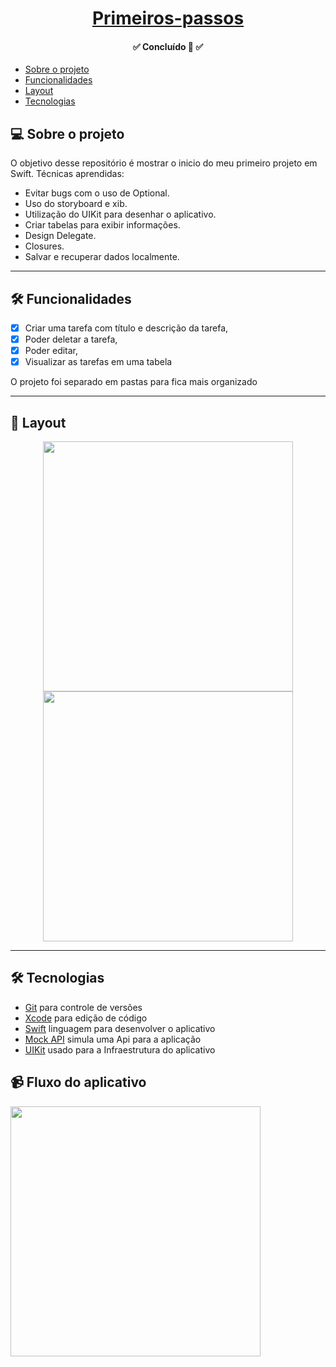 <h1 align="center">
     <a href="#" alt=""> Primeiros-passos</a>
</h1>

<h4 align="center">
	 ✅  Concluído 🚀 ✅
</h4>

<!--ts-->
   * [Sobre o projeto](#-sobre-o-projeto)
   * [Funcionalidades](#-funcionalidades)
   * [Layout](#-layout)
   * [Tecnologias](#-tecnologias)

<!--te-->

## 💻 Sobre o projeto

 O objetivo desse repositório  é mostrar o inicio do meu primeiro projeto em Swift. Técnicas aprendidas:
 
- Evitar bugs com o uso de Optional.
- Uso do storyboard e xib.
- Utilização do UIKit para desenhar o aplicativo.
- Criar tabelas para exibir informações. 
- Design Delegate.
- Closures.
- Salvar e recuperar dados localmente.

---

## 🛠 Funcionalidades 
  
  - [x] Criar uma tarefa com título e descrição da tarefa,
  - [x] Poder deletar a tarefa,
  - [x] Poder editar, 
  - [x] Visualizar as tarefas em uma tabela
 
 O projeto foi separado em pastas para fica mais organizado
 
---
  
## 🎨 Layout

<p align="center">
  
 <img src="https://" width="400px">
 <img src="https://" width="400px">	
   
</p>

---

## 🛠 Tecnologias

* [Git](https://git-scm.com) para controle de versões
* [Xcode](https://developer.apple.com/xcode/) para edição de código
* [Swift](https://www.apple.com/br/swift/) linguagem para desenvolver o aplicativo
* [Mock API](https://mockapi.io) simula uma Api para a aplicação
* [UIKit](https://developer.apple.com/documentation/uikit) usado para a Infraestrutura do aplicativo


## 📹 Fluxo do aplicativo

<img src="https://" width="400px">




  
  
